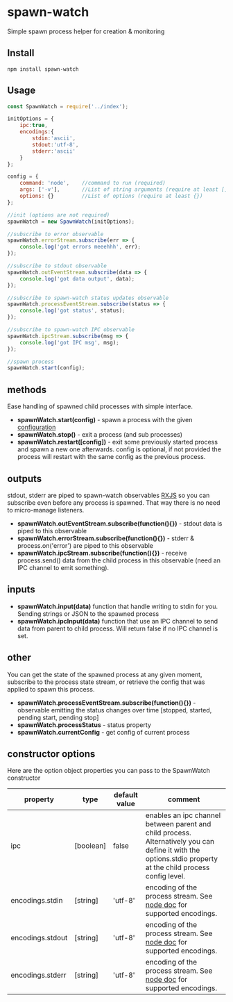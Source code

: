 # spawn-watch
Simple spawn process helper for creation &amp; monitoring

## Install
```console
npm install spawn-watch
```

## Usage
```javascript
const SpawnWatch = require('../index');

initOptions = {
    ipc:true,
    encodings:{
        stdin:'ascii',
        stdout:'utf-8',
        stderr:'ascii'
    }
};

config = {
    command: 'node',    //command to run (required)
    args: ['-v'],       //List of string arguments (require at least [])
    options: {}         //List of options (require at least {})
};

//init (options are not required)
spawnWatch = new SpawnWatch(initOptions);

//subscribe to error observable
spawnWatch.errorStream.subscribe(err => {
    console.log('got errors meeehhh', err);
});

//subscribe to stdout observable
spawnWatch.outEventStream.subscribe(data => {
    console.log('got data output', data);
});

//subscribe to spawn-watch status updates observable
spawnWatch.processEventStream.subscribe(status => {
    console.log('got status', status);
});

//subscribe to spawn-watch IPC observable
spawnWatch.ipcStream.subscribe(msg => {
    console.log('got IPC msg', msg);
});

//spawn process
spawnWatch.start(config);
```

## methods
Ease handling of spawned child processes with simple interface.
* **spawnWatch.start(config)** - spawn a process with the given [configuration](https://nodejs.org/api/child_process.html#child_process_child_process_spawn_command_args_options)
* **spawnWatch.stop()** - exit a process (and sub processes)
* **spawnWatch.restart([config])** - exit some previously started process and spawn a new one afterwards. config is optional, if not provided the process will restart with the same config as the previous process.

## outputs
stdout, stderr are piped to spawn-watch observables [RXJS](http://reactivex.io/documentation/operators.html) so you can subscribe even before any process is spawned. That way there is no need to micro-manage listeners.
* **spawnWatch.outEventStream.subscribe(function(){})** - stdout data is piped to this observable
* **spawnWatch.errorStream.subscribe(function(){})** - stderr & process.on('error') are piped to this observable
* **spawnWatch.ipcStream.subscribe(function(){})** - receive process.send() data from the child process in this observable (need an IPC channel to emit something). 

## inputs
* **spawnWatch.input(data)** function that handle writing to stdin for you. Sending strings or JSON to the spawned process
* **spawnWatch.ipcInput(data)** function that use an IPC channel to send data from parent to child process. Will return false if no IPC channel is set.

## other
You can get the state of the spawned process at any given moment, subscribe to the process state stream, or retrieve the config that was applied to spawn this process.
* **spawnWatch.processEventStream.subscribe(function(){})** - observable emitting the status changes over time [stopped, started, pending start, pending stop]
* **spawnWatch.processStatus** - status property
* **spawnWatch.currentConfig** - get config of current process

## constructor options
Here are the option object properties you can pass to the SpawnWatch constructor

property | type | default value | comment
------------ | ------------- | ------------- | -------------
ipc | [boolean] | false | enables an ipc channel between parent and child process. Alternatively you can define it with the options.stdio property at the child process config level.
encodings.stdin | [string] | 'utf-8' | encoding of the process stream. See [node doc](https://nodejs.org/api/buffer.html#buffer_buffers_and_character_encodings) for supported encodings.
encodings.stdout | [string] | 'utf-8' | encoding of the process stream. See [node doc](https://nodejs.org/api/buffer.html#buffer_buffers_and_character_encodings) for supported encodings.
encodings.stderr | [string] | 'utf-8' | encoding of the process stream. See [node doc](https://nodejs.org/api/buffer.html#buffer_buffers_and_character_encodings) for supported encodings. 